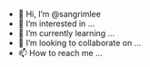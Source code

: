 - 👋 Hi, I’m @sangrimlee
- 👀 I’m interested in ...
- 🌱 I’m currently learning ...
- 💞️ I’m looking to collaborate on ...
- 📫 How to reach me ...

<!---
sangrimlee/sangrimlee is a ✨ special ✨ repository because its `README.md` (this file) appears on your GitHub profile.
You can click the Preview link to take a look at your changes.
--->
